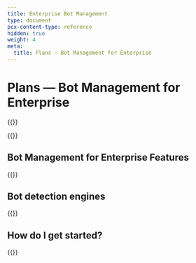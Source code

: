 ```yaml
---
title: Enterprise Bot Management
type: document
pcx-content-type: reference
hidden: true
weight: 4
meta:
  title: Plans — Bot Management for Enterprise
---
```


# Plans — Bot Management for Enterprise

{{<render file="_plan-intro.md">}}

{{<render file="_buttons-plan-pages.md">}}

## Bot Management for Enterprise Features

{{<render file="_about-plan-bm-subscription.md">}}

## Bot detection engines

{{<render file="_bm-bot-detection-engines.md">}}

## How do I get started?

{{<render file="_plan-get-started.md">}}
